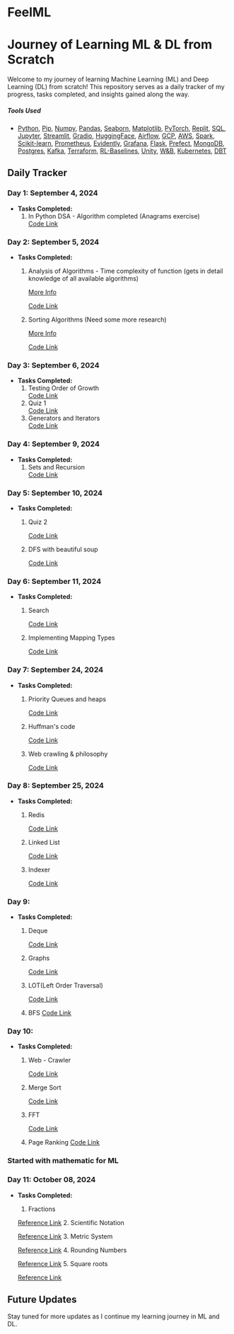 # FeelML
# Journey of Learning ML & DL from Scratch

Welcome to my journey of learning Machine Learning (ML) and Deep Learning (DL) from scratch! This repository serves as a daily tracker of my progress, tasks completed, and insights gained along the way.

##### Tools Used 
- [Python](https://www.python.org/downloads/), [Pip](https://pip.pypa.io/en/stable/installation/), [Numpy](https://numpy.org/), [Pandas](https://pandas.pydata.org/), [Seaborn](https://seaborn.pydata.org/), [Matplotlib](https://matplotlib.org/), [PyTorch](https://pytorch.org/), [Replit](https://replit.com/), [SQL](https://www.w3schools.com/sql/), [Jupyter](https://jupyter.org/), [Streamlit](https://streamlit.io/), [Gradio](https://www.gradio.app/), [HuggingFace](https://huggingface.co/docs), [Airflow](https://airflow.apache.org/), [GCP](https://cloud.google.com/), [AWS](https://aws.amazon.com/), [Spark](https://spark.apache.org/), [Scikit-learn](https://scikit-learn.org/stable/), [Prometheus](https://prometheus.io/), [Evidently](https://www.evidentlyai.com/), [Grafana](https://grafana.com/), [Flask](https://flask.palletsprojects.com/en/2.2.x/), [Prefect](https://www.prefect.io/), [MongoDB](https://www.mongodb.com/), [Postgres](https://www.postgresql.org/), [Kafka](https://kafka.apache.org/), [Terraform](https://www.terraform.io/), [RL-Baselines](https://github.com/DLR-RM/rl-baselines3-zoo), [Unity](https://unity.com/), [W&B](https://wandb.ai/site), [Kubernetes](https://kubernetes.io/), [DBT](https://www.getdbt.com/)


## Daily Tracker

### Day 1: September 4, 2024
- **Tasks Completed:**
  1. In Python DSA - Algorithm completed (Anagrams exercise)  
     [Code Link](https://github.com/dishit2141/FeelML/blob/main/code/Day-1-ML-Algorithm.ipynb)

### Day 2: September 5, 2024
- **Tasks Completed:**
  1. Analysis of Algorithms - Time complexity of function (gets in detail knowledge of all available algorithms)
     
     [More Info](https://en.wikipedia.org/wiki/Analysis_of_algorithms)
     
     [Code Link](https://github.com/dishit2141/FeelML/blob/main/code/Day-2-ML-Analysis-of-Algorithm.ipynb)
  2. Sorting Algorithms (Need some more research)
     
     [More Info](http://en.wikipedia.org/wiki/Sorting_algorithm)
     
     [Code Link](https://github.com/dishit2141/FeelML/blob/main/code/Day-2-ML-Analysis-of-Algorithm.ipynb)

### Day 3: September 6, 2024
- **Tasks Completed:**
  1. Testing Order of Growth  
     [Code Link](https://github.com/dishit2141/FeelML/blob/main/code/Day-3-ML.ipynb)
  2. Quiz 1  
     [Code Link](https://github.com/dishit2141/FeelML/blob/main/code/quiz01.ipynb)
  3. Generators and Iterators  
     [Code Link](https://github.com/dishit2141/FeelML/blob/main/code/Day-3-ML-TOG%26Generators%26Iterators.ipynb)

### Day 4: September 9, 2024
- **Tasks Completed:**
  1. Sets and Recursion  
     [Code Link](https://github.com/dishit2141/FeelML/blob/main/code/Day-4-ML-Sets%26Recursion.ipynb)

### Day 5: September 10, 2024
- **Tasks Completed:**
  1. Quiz 2
     
     [Code Link](https://github.com/dishit2141/FeelML/blob/main/code/quiz02.ipynb)
  3. DFS with beautiful soup
     
     [Code Link](https://github.com/dishit2141/FeelML/blob/main/code/Day-5-ML-DFS-with-bs4.ipynb)

### Day 6: September 11, 2024
- **Tasks Completed:**
  1. Search
     
     [Code Link](https://github.com/dishit2141/FeelML/blob/main/code/Day-6-ML-Search%26Mapping%20types.ipynb)
  2. Implementing Mapping Types
     
     [Code Link](https://github.com/dishit2141/FeelML/blob/main/code/Day-6-ML-Search%26Mapping%20types.ipynb)

### Day 7: September 24, 2024
- **Tasks Completed:**
  1. Priority Queues and heaps 
     
     [Code Link](https://github.com/dishit2141/FeelML/blob/main/code/Day-7-Prio-Queues-heaps%26huffmancode-webcrawling)
  2. Huffman's code
     
     [Code Link](https://github.com/dishit2141/FeelML/blob/main/code/Day-7-Prio-Queues-heaps%26huffmancode-webcrawling)
  3. Web crawling & philosophy 
     
     [Code Link](https://github.com/dishit2141/FeelML/blob/main/code/Day-7-Prio-Queues-heaps%26huffmancode-webcrawling)

### Day 8: September 25, 2024
- **Tasks Completed:**
  1. Redis 
     
     [Code Link](https://github.com/dishit2141/FeelML/blob/main/code/Day-8-Redis-LinkedList-Indexer.ipynb)
  2. Linked List
     
     [Code Link](https://github.com/dishit2141/FeelML/blob/main/code/Day-8-Redis-LinkedList-Indexer.ipynb)
  3. Indexer 
     
     [Code Link](https://github.com/dishit2141/FeelML/blob/main/code/Day-8-Redis-LinkedList-Indexer.ipynb)

### Day 9: 
- **Tasks Completed:**
  1. Deque 
     
     [Code Link](https://github.com/dishit2141/FeelML/blob/main/code/Day-8-Redis-LinkedList-Indexer.ipynb)
  2. Graphs
     
     [Code Link](https://github.com/dishit2141/FeelML/blob/main/code/Day-8-Redis-LinkedList-Indexer.ipynb)
  3. LOT(Left Order Traversal)
     
     [Code Link](https://github.com/dishit2141/FeelML/blob/main/code/Day-8-Redis-LinkedList-Indexer.ipynb)
  4. BFS
     [Code Link]()

### Day 10: 
- **Tasks Completed:**
  1. Web - Crawler 
     
     [Code Link](https://github.com/dishit2141/FeelML/blob/main/code/Day-8-Redis-LinkedList-Indexer.ipynb)
  2. Merge Sort
     
     [Code Link](https://github.com/dishit2141/FeelML/blob/main/code/Day-8-Redis-LinkedList-Indexer.ipynb)
  3. FFT
     
     [Code Link](https://github.com/dishit2141/FeelML/blob/main/code/Day-8-Redis-LinkedList-Indexer.ipynb)
  4. Page Ranking
     [Code Link]()

### Started with mathematic for ML

### Day 11: October 08, 2024
- **Tasks Completed:**
  1.  Fractions
     
     [Reference Link](http://www.xaktly.com/Fractions.html)
  2. Scientific Notation
     
     [Reference Link](http://www.xaktly.com/ScientificNotation.html)
  3. Metric System
     
     [Reference Link](http://www.xaktly.com/MetricSystem.html)
  4. Rounding Numbers

     [Reference Link](http://www.xaktly.com/RoundingRules.html)
  5. Square roots

     [Reference Link](http://www.xaktly.com/SquareRoots.html)

## Future Updates
Stay tuned for more updates as I continue my learning journey in ML and DL.